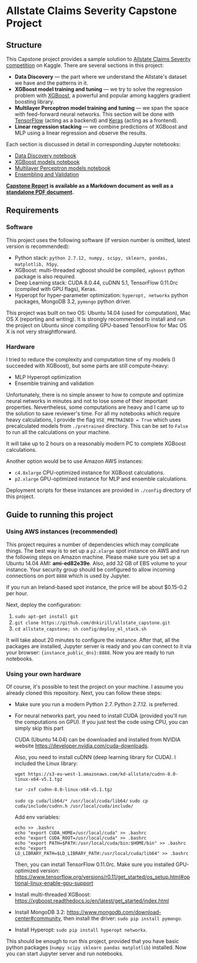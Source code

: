 # Allstate Claims Severity Capstone Project

## Structure

This Capstone project provides a sample solution to [Allstate Claims Severity competition](https://www.kaggle.com/c/allstate-claims-severity) on Kaggle. There are several sections in this project:

* **Data Discovery** — the part where we understand the Allstate's dataset we have and the patterns in it.
* **XGBoost model training and tuning** — we try to solve the regression problem with [XGBoost](xgboost.readthedocs.io/en/latest/), a powerful and popular among kagglers gradient boosting library.
* **Multilayer Perceptron model training and tuning** — we span the space with feed-forward neural networks. This section will be done with [TensorFlow](https://www.tensorflow.org/) (acting as a backend) and [Keras](https://keras.io/) (acting as a frontend).
* **Linear regression stacking** — we combine predictions of XGBoost and MLP using a linear regression and observe the results.

Each section is discussed in detail in corresponding Jupyter notebooks:

* [Data Discovery notebook](part1_data_discovery.ipynb)
* [XGBoost models notebook](part2_xgboost.ipynb)
* [Multilayer Perceptron models notebook](part3_mlp.ipynb)
* [Ensembling and Validation](part4_ensemble.ipynb)

**[Capstone Report](report.md) is available as a Markdown document as well as a [standalone PDF document](report.pdf).**

## Requirements

### Software

This project uses the following software (if version number is omitted, latest version is recommended):

* Python stack: `python 2.7.12, numpy, scipy, sklearn, pandas, matplotlib, h5py`.
* XGBoost: multi-threaded xgboost should be compiled, `xgboost` python package is also required.
* Deep Learning stack: CUDA 8.0.44, cuDNN 5.1, TensorFlow 0.11.0rc (compiled with GPU flags), Keras.
* Hyperopt for hyper-parameter optimization: `hyperopt, networkx` python packages, MongoDB 3.2, `pymongo` python driver.

This project was built on two OS: Ubuntu 14.04 (used for computation), Mac OS X (reporting and writing). It is strongly recommended to install and run the project on Ubuntu since compiling GPU-based TensorFlow for Mac OS X is not very straightforward.

### Hardware

I tried to reduce the complexity and computation time of my models (I succeeded with XGBoost), but some parts are still compute-heavy: 

* MLP Hyperopt optimization
* Ensemble training and validation

Unfortunately, there is no simple answer to how to compute and optimize neural networks in minutes and not to lose some of their important properties. Nevertheless, some computations are heavy and I came up to the solution to save reviewer's time. For all my notebooks which require heavy calculations, I provide the flag `USE_PRETRAINED = True` which uses precalculated models from `./pretrained` directory. This can be set to `False` to run all the calculations on your machine. 

It will take up to 2 hours on a reasonably modern PC to complete XGBoost calculations.

Another option would be to use Amazon AWS instances:

* `c4.8xlarge` CPU-optimized instance for XGBoost calculations.
* `p2.xlarge` GPU-optimized instance for MLP and ensemble calculations.

Deployment scripts for these instances are provided in `./config` directory of this project.

## Guide to running this project

### Using AWS instances (recommended)

This project requires a number of dependencies which may complicate things. The best way is to set up a `p2.xlarge` spot instance on AWS and run the following steps on Amazon machine. Please make sure you set up a Ubuntu 14.04 AMI: **ami-ed82e39e**. Also, add 32 GB of EBS volume to your instance. Your security group should be configured to allow incoming connections on port `8888`  which is used by Jupyter.

If you run an Ireland-based spot instance, the price will be about $0.15-0.2 per hour.

Next, deploy the configuration:

1. `sudo apt-get install git`
2. `git clone https://github.com/dnkirill/allstate_capstone.git`
3. `cd allstate_capstone; sh config/deploy_ml_stack.sh`

It will take about 20 minutes to configure the instance. After that, all the packages are installed, Jupyter server is ready and you can connect to it via your browser: `{instance_public_dns}:8888`. Now you are ready to run notebooks.

### Using your own hardware

Of course, it's possible to test the project on your machine. I assume you already cloned this repository. Next, you can follow these steps:

* Make sure you run a modern Python 2.7. Python 2.7.12. is preferred.

* For neural networks part, you need to install CUDA (provided you'll run the computations on GPU). If you just test the code using CPU, you can simply skip this part

  CUDA (Ubuntu 14.04) can be downloaded and installed from NVIDIA website https://developer.nvidia.com/cuda-downloads.

  Also, you need to install cuDNN (deep learning library for CUDA). I included the Linux library:

  `wget https://s3-eu-west-1.amazonaws.com/kd-allstate/cudnn-8.0-linux-x64-v5.1.tgz`

  `tar -zxf cudnn-8.0-linux-x64-v5.1.tgz`

  `sudo cp cuda/lib64/* /usr/local/cuda/lib64/`
  `sudo cp cuda/include/cudnn.h /usr/local/cuda/include/`

  Add env variables:

  ```
  echo >> .bashrc
  echo "export CUDA_HOME=/usr/local/cuda" >> .bashrc
  echo "export CUDA_ROOT=/usr/local/cuda" >> .bashrc
  echo "export PATH=$PATH:/usr/local/cuda/bin:$HOME/bin" >> .bashrc
  echo "export LD_LIBRARY_PATH=$LD_LIBRARY_PATH:/usr/local/cuda/lib64" >> .bashrc
  ```

  Then, you can install TensorFlow 0.11.0rc. Make sure you installed GPU-optimized version: https://www.tensorflow.org/versions/r0.11/get_started/os_setup.html#optional-linux-enable-gpu-support

* Install multi-threaded XGBoost: https://xgboost.readthedocs.io/en/latest/get_started/index.html

* Install MongoDB 3.2: https://www.mongodb.com/download-center#community, then install the driver: `sudo pip install pymongo`.

* Install Hyperopt: `sudo pip install hyperopt networkx`.

This should be enough to run this project, provided that you have basic python packages (`numpy scipy sklearn pandas matplotlib`) installed. Now you can start Jupyter server and run notebooks.